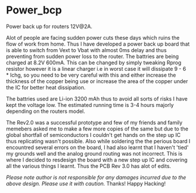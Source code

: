 # Power_bcp
Power back up for routers 12V@2A.

Alot of people are facing sudden power cuts these days which ruins the flow of work from home.
Thus I have developed a power back up board that is able to switch from Vext to Vbat with almost 0ms delay and thus preventing from sudden power loss to the router.
The battries are being charged at 8.2V 600mA. This can be changed by simply tweaking Rprog resistor however it is a linear charger i.e in worst case it will dissipate 9 - 6 * Ichg, so you need to be very careful with this and either increase the thickness of the copper being use or increase the area of the copper under the IC for better heat dissipation.

The battries used are Li-ion 3200 mAh thus to avoid all sorts of risks I have kept the voltage low.
The estimated running time is 3-4 hours majorly depending on the routers model. 

The Rev2.0 was a successful prototype and few of my friends and family memebers asked me to make a few more copies of the same but due to the global shortfall of semiconductors I couldn't get hands on the step up IC thus replicating wasn't possible. Also while soldering the the perious board I encountred several errors on the board, I had also learnt that I haven't 'tied' my grounds well and the analog ground routing was not incorrect. This is where I decided to resdesign the board with a new step up IC and covering all the various things I learnt. 
Thus the PCB Rev 3.0 has alot of edits.

*Please note author is not responsible for any damages incurred due to the above design. Please use it with caution.*
Thanks! Happy Hacking!
